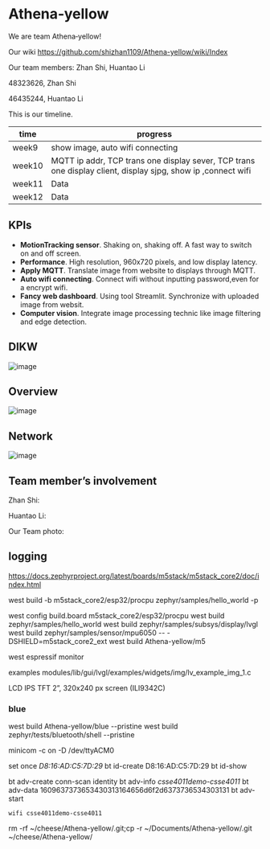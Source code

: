 # Athena‐yellow

We are team Athena‐yellow!

Our wiki <https://github.com/shizhan1109/Athena-yellow/wiki/Index>

Our team members: Zhan Shi, Huantao Li

48323626, Zhan Shi 

46435244, Huantao Li

This is our timeline.

| time   | progress                           |
| ------ | ---------------------------------- |
| week9  | show image,   auto wifi connecting |
| week10 | MQTT ip addr, TCP trans one display sever, TCP trans one display client, display sjpg, show ip ,connect wifi    |
| week11 | Data                               |
| week12 | Data                               |


## KPIs

- **MotionTracking sensor**. Shaking on, shaking off. A fast way to switch on and off screen.
- **Performance**. High resolution, 960x720 pixels, and low display latency.
- **Apply MQTT**. Translate image from website to displays through MQTT.
- **Auto wifi connecting**. Connect wifi without inputting password,even for a encrypt wifi.
- **Fancy web dashboard**. Using tool Streamlit. Synchronize with uploaded image from websit.
- **Computer vision**. Integrate image processing technic like image filtering and edge detection.


## DIKW

![image](https://github.com/shizhan1109/Athena-yellow/assets/80838084/d1e2cfdc-3a25-4ee8-a864-81aba5bf2205)

## Overview

![image](https://github.com/shizhan1109/Athena-yellow/assets/80838084/896ab853-748d-4559-9e94-0acbfc30b3e0)

## Network

![image](https://github.com/shizhan1109/Athena-yellow/assets/80838084/d0887cef-a5d9-4bf3-aaae-53077e5ac711)




## Team member’s involvement

Zhan Shi:

Huantao Li:

Our Team photo:





## logging

<https://docs.zephyrproject.org/latest/boards/m5stack/m5stack_core2/doc/index.html>

west build -b m5stack_core2/esp32/procpu zephyr/samples/hello_world -p

west config build.board m5stack_core2/esp32/procpu
west build zephyr/samples/hello_world
west build zephyr/samples/subsys/display/lvgl
west build zephyr/samples/sensor/mpu6050 -- -DSHIELD=m5stack_core2_ext
west build Athena-yellow/m5

west espressif monitor

examples
modules/lib/gui/lvgl/examples/widgets/img/lv_example_img_1.c

LCD IPS TFT 2”, 320x240 px screen (ILI9342C)

### blue
west build Athena-yellow/blue --pristine
west build zephyr/tests/bluetooth/shell --pristine

minicom -c on -D /dev/ttyACM0

set once
*D8:16:AD:C5:7D:29*
bt id-create D8:16:AD:C5:7D:29
bt id-show

bt adv-create conn-scan identity
bt adv-info
*csse4011demo-csse4011*
bt adv-data 1609637373653430313164656d6f2d6373736534303131
bt adv-start

`wifi csse4011demo-csse4011`


rm -rf ~/cheese/Athena-yellow/.git;cp -r ~/Documents/Athena-yellow/.git ~/cheese/Athena-yellow/
